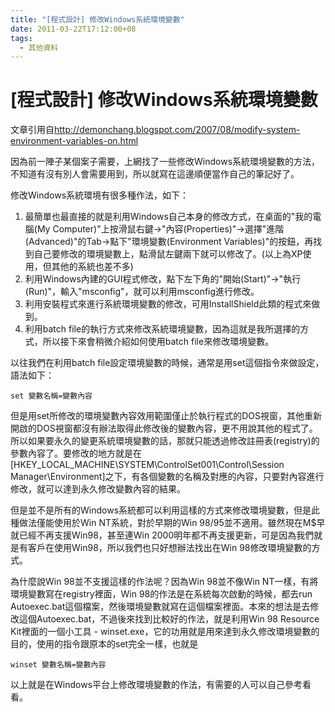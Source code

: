 ```yaml
---
title: "[程式設計] 修改Windows系統環境變數"
date: 2011-03-22T17:12:00+08
tags:
  - 其他資料
---
```

# [程式設計] 修改Windows系統環境變數

文章引用自<http://demonchang.blogspot.com/2007/08/modify-system-environment-variables-on.html>

因為前一陣子某個案子需要，上網找了一些修改Windows系統環境變數的方法，不知道有沒有別人會需要用到，所以就寫在這邊順便當作自己的筆記好了。

修改Windows系統環境有很多種作法，如下：

1.  最簡單也最直接的就是利用Windows自己本身的修改方式，在桌面的"我的電腦(My Computer)"上按滑鼠右鍵→"內容(Properties)"→選擇"進階(Advanced)"的Tab→點下"環境變數(Environment Variables)"的按鈕，再找到自己要修改的環境變數上，點滑鼠左鍵兩下就可以修改了。(以上為XP使用，但其他的系統也差不多)
2.  利用Windows內建的GUI程式修改，點下左下角的"開始(Start)"→"執行(Run)"，輸入"msconfig"，就可以利用msconfig進行修改。
3.  利用安裝程式來進行系統環境變數的修改，可用InstallShield此類的程式來做到。
4.  利用batch file的執行方式來修改系統環境變數，因為這就是我所選擇的方式，所以接下來會稍微介紹如何使用batch file來修改環境變數。

以往我們在利用batch file設定環境變數的時候，通常是用set這個指令來做設定，語法如下：

`set 變數名稱=變數內容`

但是用set所修改的環境變數內容效用範圍僅止於執行程式的DOS視窗，其他重新開啟的DOS視窗都沒有辦法取得此修改後的變數內容，更不用說其他的程式了。所以如果要永久的變更系統環境變數的話，那就只能透過修改註冊表(registry)的參數內容了。要修改的地方就是在\[HKEY\_LOCAL\_MACHINE\\SYSTEM\\ControlSet001\\Control\\Session Manager\\Environment\]之下，有各個變數的名稱及對應的內容，只要對內容進行修改，就可以達到永久修改變數內容的結果。

但是並不是所有的Windows系統都可以利用這樣的方式來修改環境變數，但是此種做法僅能使用於Win NT系統，對於早期的Win 98/95並不適用。雖然現在M$早就已經不再支援Win98，甚至連Win 2000明年都不再支援更新，可是因為我們就是有客戶在使用Win98，所以我們也只好想辦法找出在Win 98修改環境變數的方式。

為什麼說Win 98並不支援這樣的作法呢？因為Win 98並不像Win NT一樣，有將環境變數寫在registry裡面，Win 98的作法是在系統每次啟動的時候，都去run Autoexec.bat這個檔案，然後環境變數就寫在這個檔案裡面。本來的想法是去修改這個Autoexec.bat，不過後來找到比較好的作法，就是利用Win 98 Resource Kit裡面的一個小工具 - winset.exe，它的功用就是用來達到永久修改環境變數的目的，使用的指令跟原本的set完全一樣，也就是

`winset 變數名稱=變數內容`

以上就是在Windows平台上修改環境變數的作法，有需要的人可以自己參考看看。
